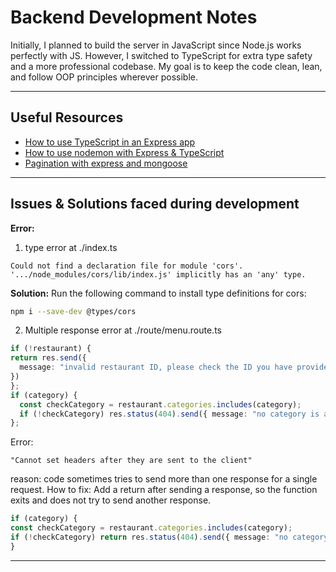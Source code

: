 
# Backend Development Notes

Initially, I planned to build the server in JavaScript since Node.js works perfectly with JS. However, I switched to TypeScript for extra type safety and a more professional codebase. My goal is to keep the code clean, lean, and follow OOP principles wherever possible.

---

##  Useful Resources

- [How to use TypeScript in an Express app](https://dev.to/wizdomtek/typescript-express-building-robust-apis-with-nodejs-1fln)
- [How to use nodemon with Express & TypeScript](https://medium.com/@aren.talb00/building-an-express-app-with-typescript-and-nodemon-9bd8a809cc68)
- [Pagination with express and mongoose](https://dev.to/hakimraissi/pagination-with-express-and-mongoose-pnh)

---

##  Issues & Solutions faced during development

**Error:**
1. type error at ./index.ts
  ```
  Could not find a declaration file for module 'cors'. '.../node_modules/cors/lib/index.js' implicitly has an 'any' type.
  ```
  **Solution:**
  Run the following command to install type definitions for cors:

  ```bash
  npm i --save-dev @types/cors
  ```
2. Multiple response error at ./route/menu.route.ts 
  ```ts
  if (!restaurant) {
  return res.send({
    message: "invalid restaurant ID, please check the ID you have provided"
  })
  };
  if (category) {
    const checkCategory = restaurant.categories.includes(category);
    if (!checkCategory) res.status(404).send({ message: "no category is available." });
  };
  ```
  Error:
  ```
  "Cannot set headers after they are sent to the client"
  ```
  reason: code sometimes tries to send more than one response for a single request.
  How to fix:
  Add a return after sending a response, so the function exits and does not try to send another response.
  ```ts
  if (category) {
  const checkCategory = restaurant.categories.includes(category);
  if (!checkCategory) return res.status(404).send({ message: "no category is available." });
  }
  ```
---
